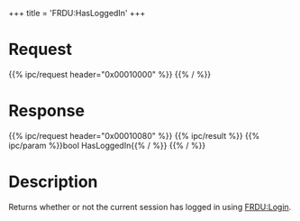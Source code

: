 +++
title = 'FRDU:HasLoggedIn'
+++

# Request

{{% ipc/request header="0x00010000" %}}
{{% / %}}

# Response

{{% ipc/request header="0x00010080" %}}
{{% ipc/result %}}
{{% ipc/param %}}bool HasLoggedIn{{% / %}}
{{% / %}}

# Description

Returns whether or not the current session has logged in using [FRDU:Login](FRDU:Login "wikilink").
